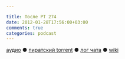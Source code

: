 ```yaml
---

title: После РТ 274
date: 2012-01-28T17:56:00+03:00
comments: true
categories: podcast
---
```

[аудио](http://cdn.radio-t.com/rt274post.mp3) ● [пиратский torrent](http://pirates.radio-t.com/torrents/rt274post.mp3.torrent) ● [лог чата](http://chat.radio-t.com/logs/radio-t-274.html) ● [wiki](http://wiki.radio-t.com/%D0%9F%D0%BE%D1%81%D0%BB%D0%B5_%D0%A0%D0%A2_274)<audio src="http://cdn.radio-t.com/rt274post.mp3" preload="none">
